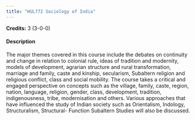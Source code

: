 ```yaml
---
title: "HUL772 Sociology of India"
---
```

**Credits:** 3 (3-0-0)

#### Description
The major themes covered in this course include the debates on continuity and change in relation to colonial rule, ideas of tradition and modernity, models of development, agrarian structure and rural transformation, marriage and family, caste and kinship, secularism, Subaltern religion and religious conflict, class and social mobility. The course takes a critical and engaged perspective on concepts such as the village, family, caste, region, nation, language, religion, gender, class, development, tradition, indigenousness, tribe, modernisation and others. Various approaches that have influenced the study of Indian society such as Orientalism, Indology, Structuralism, Structural- Function Subaltern Studies will also be discussed.
